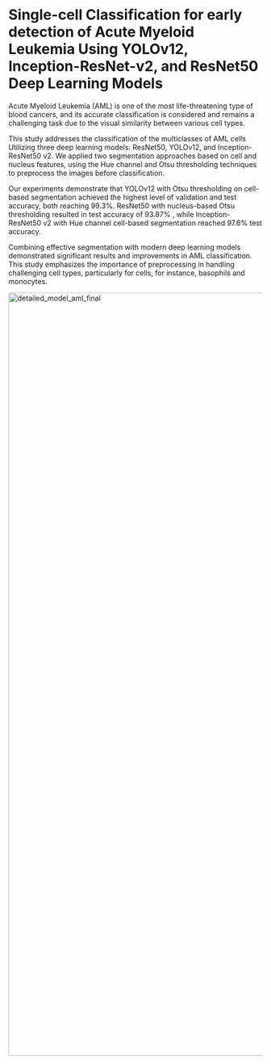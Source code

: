 # Single-cell Classification for early detection of Acute Myeloid Leukemia Using YOLOv12, Inception-ResNet-v2, and ResNet50 Deep Learning Models
Acute Myeloid Leukemia (AML) is one of the most life-threatening type of blood cancers, and its accurate classification is considered and remains a challenging task due to the visual similarity between various cell types.

This study addresses the classification of the multiclasses of AML cells Utilizing three deep learning models: ResNet50, YOLOv12, and Inception-ResNet50 v2. We applied two segmentation approaches based on cell and nucleus features, using the Hue channel and Otsu thresholding techniques to preprocess the images before classification.

Our experiments demonstrate that YOLOv12 with Otsu thresholding on cell-based segmentation achieved the highest level of validation and test accuracy, both reaching 99.3\%. ResNet50 with nucleus-based Otsu thresholding resulted in test accuracy of 93.87\% , while Inception-ResNet50 v2 with Hue channel cell-based segmentation reached 97.6\% test accuracy.

Combining effective segmentation with modern deep learning models demonstrated significant results and improvements in AML classification. This study emphasizes the importance of preprocessing in handling challenging cell types, particularly for cells, for instance, basophils and monocytes. 

<img width="2929" height="1512" alt="detailed_model_aml_final" src="https://github.com/user-attachments/assets/659644f1-a7d1-4b19-98f1-1300d439660f" />
